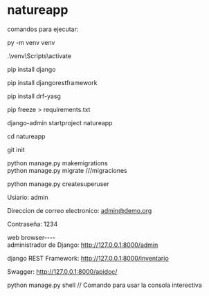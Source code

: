 # natureapp

comandos para ejecutar:

py -m venv venv

.\venv\Scripts\activate	

pip install django

pip install djangorestframework

pip install drf-yasg

pip freeze > requirements.txt

django-admin startproject natureapp

cd natureapp

git init

python manage.py makemigrations     
python manage.py migrate
///migraciones

python manage.py createsuperuser

Usiario: admin

Direccion de correo electronico: admin@demo.org

Contraseña: 1234

web browser----	  
administrador de Django:   http://127.0.0.1:8000/admin

django REST Framework:   http://127.0.0.1:8000/inventario

Swagger: http://127.0.0.1:8000/apidoc/
			              

python manage.py shell 
// Comando para usar la consola interectiva
